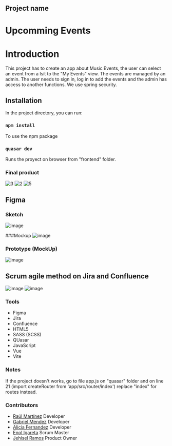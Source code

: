 ## Project name
# Upcomming Events

# Introduction

This project has to create an app about Music Events, the user can select an event from a lsit to the "My Events" view. The events are managed by an admin. The user needs to sign in, log in to add the events and the admin has access to another functions. We use spring security.     

## Installation

In the project directory, you can run:

###  `npm install`

To use the npm package

### `quasar dev`

Runs the proyect on browser from "frontend" folder.

### Final product

![3](https://user-images.githubusercontent.com/117633735/225766671-a93b05e9-bd47-45af-98b7-3aff1cb7131c.png)
![2](https://user-images.githubusercontent.com/117633735/225766752-b0118c65-7e21-44df-98c6-b69051ad690e.png)
![5](https://user-images.githubusercontent.com/117633735/225766809-ffc79384-a6c8-4e38-90aa-746ceccd705a.png)


## Figma 
### Sketch

![image](https://user-images.githubusercontent.com/117633735/225768126-5789a8a6-eb24-4e8f-8cd0-2602f2c03c56.png)

###Mockup
![image](https://user-images.githubusercontent.com/117633735/225768366-95436c7b-7fc6-41be-b519-6f2386e0d3f2.png)

### Prototype (MockUp)
![image](https://user-images.githubusercontent.com/117633735/225768521-0ea1e164-1e7f-4b89-9186-31f9167abf19.png)

## Scrum agile method on Jira and Confluence
![image](https://user-images.githubusercontent.com/117633735/225769315-397feefa-660f-4f19-bb21-e811cf630721.png)
![image](https://user-images.githubusercontent.com/117633735/225769612-782b26cb-e273-463f-b939-233183008e40.png)


### Tools

* Figma
* Jira
* Confluence
* HTML5
* SASS (SCSS)
* QUasar
* JavaScript
* Vue
* Vite

### Notes
If the project doesn't works, go to file app.js on "quasar" folder and on line 21 (import createRouter from 'app/src/router/index') replace "index" for routes instead.

### Contributors

- [Raúl Martínez](https://github.com/RaulMartinezF5) Developer
- [Gabriel Mendez](https://github.com/GabriMF) Developer
- [Alicia Fernandez](https://github.com/alcfdez) Developer
- [Enol Igareta](https://github.com/EnolCode) Scrum Master
- [Jehisel Ramos](https://github.com/JehiselRuth) Product Owner

